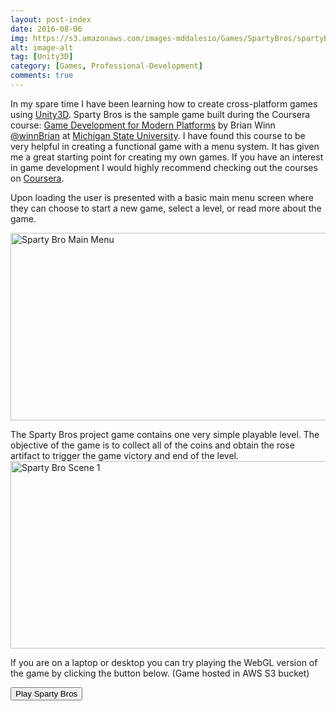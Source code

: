 ```yaml
---
layout: post-index
date: 2016-08-06
img: https://s3.amazonaws.com/images-mddalesio/Games/SpartyBros/spartyBros.PNG
alt: image-alt
tag: [Unity3D]
category: [Games, Professional-Development]
comments: true
---
```

In my spare time I have been learning how to create cross-platform games using [Unity3D](http://unity3d.com/). Sparty Bros is the
sample game built during the Coursera course: [Game Development for Modern Platforms](https://www.coursera.org/learn/gamedev-platforms) 
by Brian Winn <i class="fa fa-twitter" aria-hidden="true"></i>[@winnBrian](https://twitter.com/winnbrian) at [Michigan State University](https://msu.edu/). I have found this
course to be very helpful in creating a functional game with a menu system. It has given me a great starting point for creating my own games.
If you have an interest in game development I would highly recommend checking out the courses on [Coursera](https://www.coursera.org/specializations/game-development). 

Upon loading the user is presented with a basic main menu screen where they can choose to start a new game, select a level, or read more about the game.

<img class="img-responsive" src="https://s3.amazonaws.com/images-mddalesio/Games/SpartyBros/SpartyBrosMainMenu-min.PNG" height="300" width="900" alt="Sparty Bro Main Menu">

The Sparty Bros project game contains one very simple playable level. The objective of the game is to collect all of the coins and obtain the rose artifact to
trigger the game victory and end of the level. 
<img class="img-responsive" src="https://s3.amazonaws.com/images-mddalesio/Games/SpartyBros/SpartyBrosScene1-min.PNG" height="300" width="900" alt="Sparty Bro Scene 1">

<p>If you are on a laptop or desktop you can try playing the WebGL version of the game by clicking the button below. (Game hosted in AWS S3 bucket)</p>
<a href="https://s3.amazonaws.com/images-mddalesio/Games/SpartyBros/index.html" target="_blank"><button type="button" class="btn btn-default"><i class="fa fa-play-circle" aria-hidden="true"></i> Play Sparty Bros</button></a>